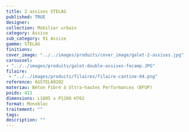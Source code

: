 ```yaml
---
title: 2 assises STELAG
published: TRUE
designer: 
collection: Mobilier urbain
category: Assise
sub_category: 91 Assise
gamme: STELAG
finitions: 
cover_image: "../../images/produits/cover_image/galet-2-assises.jpg"
caroussel: 
- "../../images/produits/galet-double-assises-fecamp.JPG"
filaire: 
 - "../../images/produits/filaires/filaire-cantine-04.png"
reference: AGSTELA0202
materiau: Béton Fibré à Ultra-hautes Performances (BFUP)
poids: 411
dimensions: L1805 x P1260 H762
format: Monobloc
traitement: ""
tags: 
description: ""
---
```


